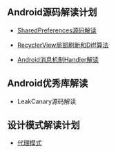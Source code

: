 

## Android源码解读计划

- [SharedPreferences源码解读](https://github.com/chengfangpeng/Note/blob/master/2_cs/7_blog/SharePreferences%E6%BA%90%E7%A0%81%E8%A7%A3%E8%AF%BB.md)

- [RecyclerView局部刷新和Diff算法](https://github.com/chengfangpeng/Note/blob/master/2_cs/7_blog/RecyclerView%E5%B1%80%E9%83%A8%E5%88%B7%E6%96%B0%E5%92%8CDiff%E7%AE%97%E6%B3%95.md)

- [Android消息机制Handler解读](https://github.com/chengfangpeng/Note/blob/master/2_cs/7_blog/Android%E6%B6%88%E6%81%AF%E6%9C%BA%E5%88%B6Handler%E8%A7%A3%E8%AF%BB.md)



## Android优秀库解读

- LeakCanary源码解读




## 设计模式解读计划

- [代理模式](https://github.com/chengfangpeng/Note/blob/master/2_cs/7_blog/%E8%AE%BE%E8%AE%A1%E6%A8%A1%E5%BC%8F%E4%B9%8B%E4%BB%A3%E7%90%86%E6%A8%A1%E5%BC%8F.md)
